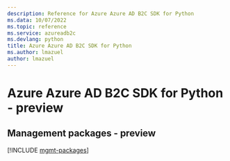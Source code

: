 ```yaml
---
description: Reference for Azure Azure AD B2C SDK for Python
ms.data: 10/07/2022
ms.topic: reference
ms.service: azureadb2c
ms.devlang: python
title: Azure Azure AD B2C SDK for Python
ms.author: lmazuel
author: lmazuel
---
```

# Azure Azure AD B2C SDK for Python - preview

## Management packages - preview
[!INCLUDE [mgmt-packages](azure-ad-b2c-mgmt-index.md)]